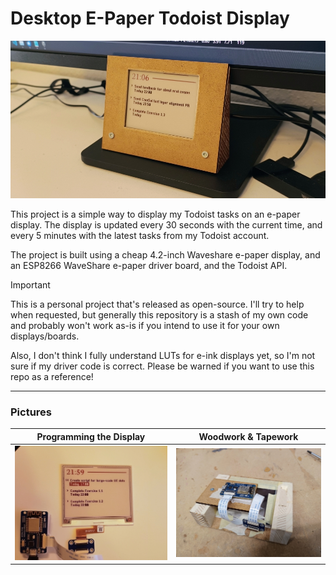 # Desktop E-Paper Todoist Display

![Final Product](./images_for_readme/main_image.jpg)

This project is a simple way to display my Todoist tasks on an e-paper display. The display is updated every 30 seconds with the current time, and every 5 minutes with the latest tasks from my Todoist account.

The project is built using a cheap 4.2-inch Waveshare e-paper display, and an ESP8266 WaveShare e-paper driver board, and the Todoist API.

> [!IMPORTANT]
> This is a personal project that's released as open-source. I'll try to help when requested, but generally this repository is a stash of my own code and probably won't work as-is if you intend to use it for your own displays/boards.
>
> Also, I don't think I fully understand LUTs for e-ink displays yet, so I'm not sure if my driver code is correct. Please be warned if you want to use this repo as a reference!

------

### Pictures

| Programming the Display | Woodwork & Tapework |
| -- | -- |
| ![Image 1](./images_for_readme/display_programming.jpg) | ![Image 2](./images_for_readme/woodwork_and_tapework.jpg) |

